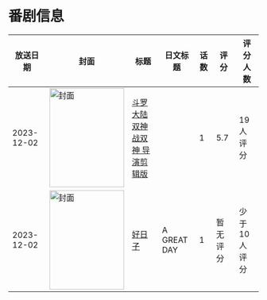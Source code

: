 # 番剧信息

|放送日期|封面|标题|日文标题|话数|评分|评分人数|
|---|---|---|---|---|---|---|
|2023-12-02|<img src="//lain.bgm.tv/pic/cover/c/99/ce/465891_aQgLf.jpg" alt="封面" style="width:150px;height:200px;object-fit:cover;">|[斗罗大陆 双神战双神 导演剪辑版](https://bangumi.tv/subject/465891)||1|5.7|19人评分|
|2023-12-02|<img src="//lain.bgm.tv/pic/cover/c/d7/d7/533608_iV9GV.jpg" alt="封面" style="width:150px;height:200px;object-fit:cover;">|[好日子](https://bangumi.tv/subject/533608)|A GREAT DAY|1|暂无评分|少于10人评分|

